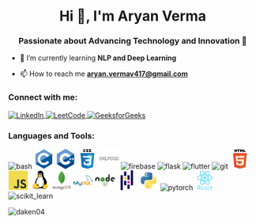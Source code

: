 <h1 align="center">Hi 👋, I'm Aryan Verma</h1>
<h3 align="center">Passionate about Advancing Technology and Innovation 🚀</h3>

- 🌱 I’m currently learning **NLP and Deep Learning**

- 📫 How to reach me **aryan.vermav417@gmail.com**

<h3 align="left">Connect with me:</h3>
<p align="left">
  <a href="https://linkedin.com/in/https://www.linkedin.com/in/aryan-verma-84600b195/" target="blank">
    <img align="center" src="https://raw.githubusercontent.com/rahuldkjain/github-profile-readme-generator/master/src/images/icons/Social/linked-in-alt.svg" alt="LinkedIn" height="40" width="40" />
  </a>
  <a href="https://www.leetcode.com/https://leetcode.com/daken04/" target="blank">
    <img align="center" src="https://raw.githubusercontent.com/rahuldkjain/github-profile-readme-generator/master/src/images/icons/Social/leet-code.svg" alt="LeetCode" height="40" width="40" />
  </a>
  <a href="https://auth.geeksforgeeks.org/user/https://auth.geeksforgeeks.org/user/aryanvermaav417" target="blank">
    <img align="center" src="https://raw.githubusercontent.com/rahuldkjain/github-profile-readme-generator/master/src/images/icons/Social/geeks-for-geeks.svg" alt="GeeksforGeeks" height="40" width="40" />
  </a>
</p>

<h3 align="left">Languages and Tools:</h3>
<p align="left">
  <img src="https://www.vectorlogo.zone/logos/gnu_bash/gnu_bash-icon.svg" alt="bash" height="40" width="40"/>
  <img src="https://raw.githubusercontent.com/devicons/devicon/master/icons/c/c-original.svg" alt="c" height="40" width="40"/>
  <img src="https://raw.githubusercontent.com/devicons/devicon/master/icons/cplusplus/cplusplus-original.svg" alt="cplusplus" height="40" width="40"/>
  <img src="https://raw.githubusercontent.com/devicons/devicon/master/icons/css3/css3-original-wordmark.svg" alt="css3" height="40" width="40"/>
  <img src="https://raw.githubusercontent.com/devicons/devicon/master/icons/express/express-original-wordmark.svg" alt="express" height="40" width="40"/>
  <img src="https://www.vectorlogo.zone/logos/firebase/firebase-icon.svg" alt="firebase" height="40" width="40"/>
  <img src="https://www.vectorlogo.zone/logos/pocoo_flask/pocoo_flask-icon.svg" alt="flask" height="40" width="40"/>
  <img src="https://www.vectorlogo.zone/logos/flutterio/flutterio-icon.svg" alt="flutter" height="40" width="40"/>
  <img src="https://www.vectorlogo.zone/logos/git-scm/git-scm-icon.svg" alt="git" height="40" width="40"/>
  <img src="https://raw.githubusercontent.com/devicons/devicon/master/icons/html5/html5-original-wordmark.svg" alt="html5" height="40" width="40"/>
  <img src="https://raw.githubusercontent.com/devicons/devicon/master/icons/javascript/javascript-original.svg" alt="javascript" height="40" width="40"/>
  <img src="https://raw.githubusercontent.com/devicons/devicon/master/icons/linux/linux-original.svg" alt="linux" height="40" width="40"/>
  <img src="https://raw.githubusercontent.com/devicons/devicon/master/icons/mongodb/mongodb-original-wordmark.svg" alt="mongodb" height="40" width="40"/>
  <img src="https://raw.githubusercontent.com/devicons/devicon/master/icons/mysql/mysql-original-wordmark.svg" alt="mysql" height="40" width="40"/>
  <img src="https://raw.githubusercontent.com/devicons/devicon/master/icons/nodejs/nodejs-original-wordmark.svg" alt="nodejs" height="40" width="40"/>
  <img src="https://raw.githubusercontent.com/devicons/devicon/2ae2a900d2f041da66e950e4d48052658d850630/icons/pandas/pandas-original.svg" alt="pandas" height="40" width="40"/>
  <img src="https://raw.githubusercontent.com/devicons/devicon/master/icons/python/python-original.svg" alt="python" height="40" width="40"/>
  <img src="https://www.vectorlogo.zone/logos/pytorch/pytorch-icon.svg" alt="pytorch" height="40" width="40"/>
  <img src="https://raw.githubusercontent.com/devicons/devicon/master/icons/react/react-original-wordmark.svg" alt="react" height="40" width="40"/>
  <img src="https://upload.wikimedia.org/wikipedia/commons/0/05/Scikit_learn_logo_small.svg" alt="scikit_learn" height="40" width="40"/>
</p>

<p>
  <img align="center" src="https://github-readme-stats.vercel.app/api/top-langs?username=daken04&show_icons=true&locale=en&layout=compact" alt="daken04" />
</p>
